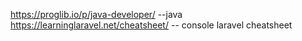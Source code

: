 https://proglib.io/p/java-developer/   --java
https://learninglaravel.net/cheatsheet/ -- console laravel cheatsheet
